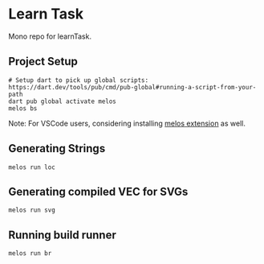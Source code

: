 # Learn Task

Mono repo for learnTask.

## Project Setup

```shell
# Setup dart to pick up global scripts: https://dart.dev/tools/pub/cmd/pub-global#running-a-script-from-your-path
dart pub global activate melos
melos bs
```

Note: For VSCode users, considering installing [melos extension](https://marketplace.visualstudio.com/items?itemName=blaugold.melos-code) as well.

## Generating Strings

```shell
melos run loc
```

## Generating compiled VEC for SVGs

```shell
melos run svg
```

## Running build runner

```shell
melos run br
```
